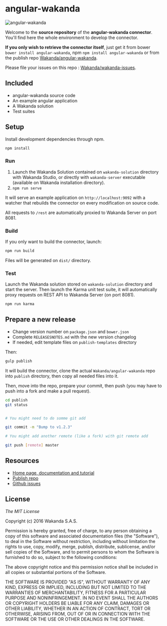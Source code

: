 # angular-wakanda

![ angular-wakanda ](https://wakanda.github.io/angular-wakanda/images/angular-wakanda.png)

Welcome to the **source repository** of the **angular-wakanda connector**. You'll find here the whole environment to develop the connector.

**If you only wish to retrieve the connector itself**, just get it from bower `bower install angular-wakanda`, npm `npm install angular-wakanda` or from the publish repo [Wakanda/angular-wakanda](https://github.com/Wakanda/angular-wakanda).

Please file your issues on this repo : [Wakanda/wakanda-issues](https://github.com/Wakanda/wakanda-issues/labels/Angular-Wakanda).

## Included

* angular-wakanda source code
* An example angular application
* A Wakanda solution
* Test suites

## Setup

Install development dependencies through npm.

```bash
npm install
```

### Run

1. Launch the Wakanda Solution contained on `wakanda-solution` directory with Wakanda Studio, or directly
with `wakanda-server` executable (available on Wakanda installation directory).
2. `npm run serve`

It will serve an example application on `http://localhost:9092` with a watcher
that rebuilds the connector on every modification on source code.

All requests to `/rest` are automatically proxied to Wakanda Server on port 8081.

### Build

If you only want to build the connector, launch:

```bash
npm run build
```

Files will be generated on `dist/` directory.

### Test

Launch the Wakanda solution stored on `wakanda-solution` directory and start the server. Then launch
the Karma unit test suite, it will automatically proxy requests on REST API
to Wakanda Server (on port 8081).

```bash
npm run karma
```

## Prepare a new release

- Change version number on `package.json` and `bower.json`
- Complete `RELEASESNOTES.md` with the new version changelog
- If needed, edit template files on `publish-templates` directory

Then:

```bash
gulp publish
```

It will build the connector, clone the actual `Wakanda/angular-wakanda` repo into `publish`
directory, then copy all needed files into it.

Then, move into the repo, prepare your commit, then push (you may have to push into a fork and make a pull request).

```bash
cd publish
git status


# You might need to do somme git add

git commit -m "Bump to v1.2.3"

# You might add another remote (like a fork) with git remote add

git push [remote] master
```

## Resources

* [Home page, documentation and tutorial](https://wakanda.github.io/angular-wakanda/)
* [Publish repo](https://github.com/Wakanda/angular-wakanda)
* [Github issues](https://github.com/Wakanda/wakanda-issues/labels/Angular-Wakanda)

## License

*The MIT License*

Copyright (c) 2016 Wakanda S.A.S.

Permission is hereby granted, free of charge, to any person obtaining a copy of this software and associated documentation files (the "Software"), to deal in the Software without restriction, including without limitation the rights to use, copy, modify, merge, publish, distribute, sublicense, and/or sell copies of the Software, and to permit persons to whom the Software is furnished to do so, subject to the following conditions:

The above copyright notice and this permission notice shall be included in all copies or substantial portions of the Software.

THE SOFTWARE IS PROVIDED "AS IS", WITHOUT WARRANTY OF ANY KIND, EXPRESS OR IMPLIED, INCLUDING BUT NOT LIMITED TO THE WARRANTIES OF MERCHANTABILITY, FITNESS FOR A PARTICULAR PURPOSE AND NONINFRINGEMENT. IN NO EVENT SHALL THE AUTHORS OR COPYRIGHT HOLDERS BE LIABLE FOR ANY CLAIM, DAMAGES OR OTHER LIABILITY, WHETHER IN AN ACTION OF CONTRACT, TORT OR OTHERWISE, ARISING FROM, OUT OF OR IN CONNECTION WITH THE SOFTWARE OR THE USE OR OTHER DEALINGS IN THE SOFTWARE.
